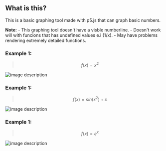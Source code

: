 ## What is this?
This is a basic graphing tool made with p5.js that can graph basic numbers.

**Note:**
    - This graphing tool doesn't have a visble numberline.
    - Doesn't work will with funcions that has undefined values e.i (1/x).
    - May have problems rendering extremely detailed functions.

### Example 1:


>$$f(x)=x^2$$


![image description](https://cdn.discordapp.com/attachments/499522799396847616/981820946644086814/unknown.png)

### Example 1:


>$$f(x)=sin(x^2)+x$$


![image description](https://cdn.discordapp.com/attachments/499522799396847616/981821818509881375/unknown.png)

### Example 1:


>$$f(x)=e^x$$


![image description](https://cdn.discordapp.com/attachments/499522799396847616/981823539839651850/unknown.png)

